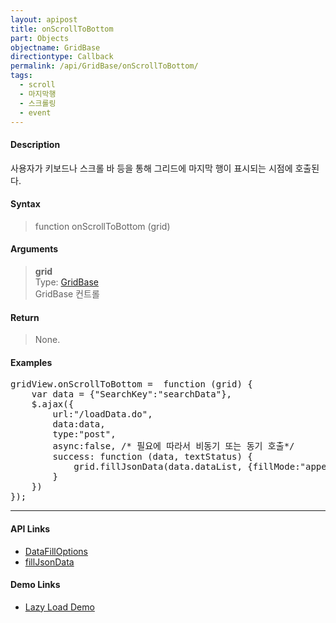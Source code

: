 ```yaml
---
layout: apipost
title: onScrollToBottom
part: Objects
objectname: GridBase
directiontype: Callback
permalink: /api/GridBase/onScrollToBottom/
tags:
  - scroll
  - 마지막행
  - 스크롤링
  - event
---
```



#### Description

 사용자가 키보드나 스크롤 바 등을 통해 그리드에 마지막 행이 표시되는 시점에 호출된다.  

#### Syntax

> function onScrollToBottom (grid)  

#### Arguments

> **grid**  
> Type: [GridBase](/api/GridBase/)  
> GridBase 컨트롤  

#### Return

> None.

#### Examples 

<pre class="prettyprint">
gridView.onScrollToBottom =  function (grid) {
    var data = {"SearchKey":"searchData"},
    $.ajax({
        url:"/loadData.do",
        data:data,
        type:"post",
        async:false, /* 필요에 따라서 비동기 또는 동기 호출*/
        success: function (data, textStatus) {
            grid.fillJsonData(data.dataList, {fillMode:"append"});
        }
    })
});
</pre>

---

#### API Links

* [DataFillOptions](/api/types/DataFillOptions/)
* [fillJsonData](/api/GridBase/fillJsonData)

#### Demo Links

* [Lazy Load Demo](http://demo.realgrid.com/FillData/LazyLoading/)